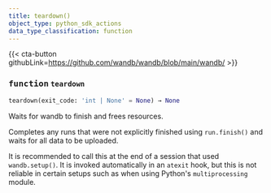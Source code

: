 ```yaml
---
title: teardown()
object_type: python_sdk_actions
data_type_classification: function
---
```


{{< cta-button githubLink=https://github.com/wandb/wandb/blob/main/wandb/ >}}




### <kbd>function</kbd> `teardown`

```python
teardown(exit_code: 'int | None' = None) → None
```

Waits for wandb to finish and frees resources. 

Completes any runs that were not explicitly finished using `run.finish()` and waits for all data to be uploaded. 

It is recommended to call this at the end of a session that used `wandb.setup()`. It is invoked automatically in an `atexit` hook, but this is not reliable in certain setups such as when using Python's `multiprocessing` module. 
